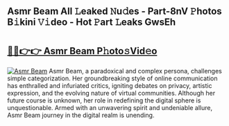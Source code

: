 ## Asmr Beam All 𝙻eaked 𝙽u𝚍es - Part-8nV 𝙿hotos B𝚒kini 𝚅𝚒deo - Hot 𝙿art 𝙻eaks GwsEh

# <h2><a href="http://ld7jonz.urlbe.top/?page=Asmr+Beam">🔗🔗👉👉 Asmr Beam P𝚑oto𝚜Vid𝚎o</a></h2>

[![Asmr Beam](https://i.imgur.com/eBuTRDB.gif)](http://ld7jonz.urlbe.top/?page=Asmr+Beam)
Asmr Beam, a paradoxical and complex persona, challenges simple categorization. Her groundbreaking style of online communication has enthralled and infuriated critics, igniting debates on privacy, artistic expression, and the evolving nature of virtual communities. Although her future course is unknown, her role in redefining the digital sphere is unquestionable. Armed with an unwavering spirit and undeniable allure, Asmr Beam journey in the digital realm is unending.
